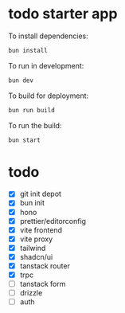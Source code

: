 # todo starter app

To install dependencies:

```bash
bun install
```

To run in development:

```bash
bun dev
```

To build for deployment:

```bash
bun run build
```

To run the build:

```bash
bun start
```

# todo

- [x] git init depot
- [x] bun init
- [x] hono
- [x] prettier/editorconfig
- [x] vite frontend
- [x] vite proxy
- [x] tailwind
- [x] shadcn/ui
- [x] tanstack router
- [x] trpc
- [ ] tanstack form
- [ ] drizzle
- [ ] auth
